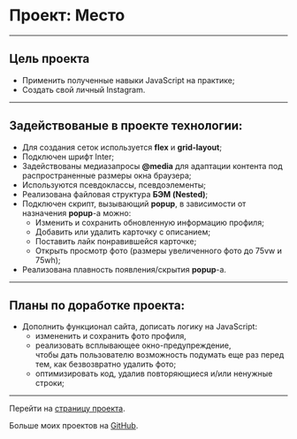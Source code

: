 # Проект: Место

---

## Цель проекта

- Применить полученные навыки JavaScript на практике;
- Создать свой личный Instagram.

---

## Задействованые в проекте технологии:

- Для создания сеток используется **flex** и **grid-layout**;
- Подключен шрифт Inter;
- Задействованы медиазапросы **@media** для адаптации контента под распространенные размеры окна браузера;
- Используются псевдоклассы, псевдоэлементы;
- Реализована файловая структура **БЭМ (Nested)**;
- Подключен скрипт, вызывающий **popup**, в зависимости от назначения **popup**-а можно:
  - Изменить и сохранить обновленную информацию профиля;
  - Добавить или удалить карточку с описанием;
  - Поставить лайк понравившейся карточке;
  - Открыть просмотр фото (размеры увеличенного фото до 75vw и 75wh);
- Реализована плавность появления/скрытия **popup**-а.

---

## Планы по доработке проекта:

- Дополнить функционал сайта, дописать логику на JavaScript:
  - измененить и сохранить фото профиля,
  - реализовать всплывающее окно-предупреждение,   
    чтобы дать пользователю возможность подумать еще раз перед тем, как безвозвратно удалить фото;
  - оптимизировать код, удалив повторяющиеся и/или ненужные строки;

---

Перейти на [страницу проекта](https://sergeyladorski.github.io/mesto/).

Больше моих проектов на [GitHub](https://github.com/sergeyladorski).
